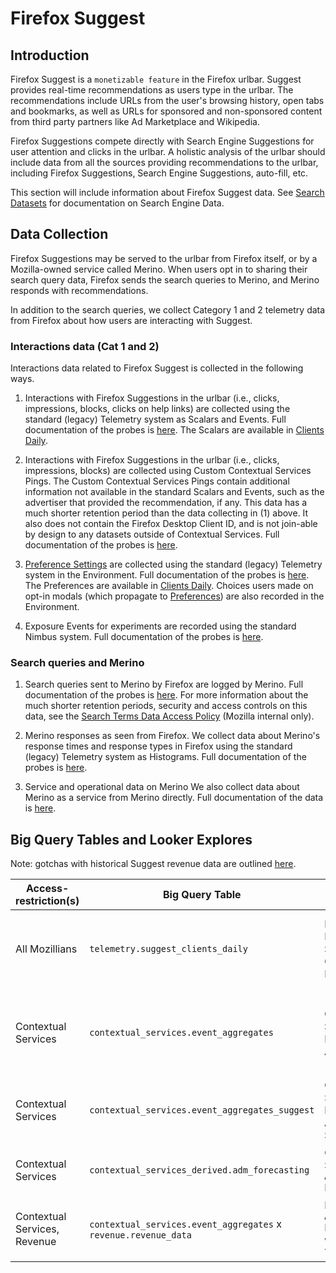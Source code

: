 # Firefox Suggest

## Introduction

Firefox Suggest is a `monetizable feature` in the Firefox urlbar. Suggest provides real-time recommendations as users type in the urlbar. The recommendations include URLs from the user's browsing history, open tabs and bookmarks, as well as URLs for sponsored and non-sponsored content from third party partners like Ad Marketplace and Wikipedia.

Firefox Suggestions compete directly with Search Engine Suggestions for user attention and clicks in the urlbar. A holistic analysis of the urlbar should include data from all the sources providing recommendations to the urlbar, including Firefox Suggestions, Search Engine Suggestions, auto-fill, etc.

This section will include information about Firefox Suggest data. See [Search Datasets](https://docs.telemetry.mozilla.org/datasets/search.html) for documentation on Search Engine Data.

## Data Collection

Firefox Suggestions may be served to the urlbar from Firefox itself, or by a Mozilla-owned service called Merino. When users opt in to sharing their search query data, Firefox sends the search queries to Merino, and Merino responds with recommendations.

In addition to the search queries, we collect Category 1 and 2 telemetry data from Firefox about how users are interacting with Suggest.

### Interactions data (Cat 1 and 2)

Interactions data related to Firefox Suggest is collected in the following ways.

1. Interactions with Firefox Suggestions in the urlbar (i.e., clicks, impressions, blocks, clicks on help links) are collected using the standard (legacy) Telemetry system as Scalars and Events.
   Full documentation of the probes is [here](https://firefox-source-docs.mozilla.org/browser/urlbar/firefox-suggest-telemetry.html). The Scalars are available in [Clients Daily](https://docs.telemetry.mozilla.org/datasets/batch_view/clients_daily/reference.html).

2. Interactions with Firefox Suggestions in the urlbar (i.e., clicks, impressions, blocks) are collected using Custom Contextual Services Pings.
   The Custom Contextual Services Pings contain additional information not available in the standard Scalars and Events, such as the advertiser that provided the recommendation, if any. This data has a much shorter retention period than the data collecting in (1) above. It also does not contain the Firefox Desktop Client ID, and is not join-able by design to any datasets outside of Contextual Services. Full documentation of the probes is [here](https://firefox-source-docs.mozilla.org/browser/urlbar/firefox-suggest-telemetry.html#contextual-services-pings).

3. [Preference Settings](about:preferences) are collected using the standard (legacy) Telemetry system in the Environment.
   Full documentation of the probes is [here](https://firefox-source-docs.mozilla.org/browser/urlbar/firefox-suggest-telemetry.html#environment). The Preferences are available in [Clients Daily](https://docs.telemetry.mozilla.org/datasets/batch_view/clients_daily/reference.html). Choices users made on opt-in modals (which propagate to [Preferences](about:preferences)) are also recorded in the Environment.

4. Exposure Events for experiments are recorded using the standard Nimbus system.
   Full documentation of the probes is [here](https://firefox-source-docs.mozilla.org/browser/urlbar/firefox-suggest-telemetry.html#nimbus-exposure-event).

### Search queries and Merino

1. Search queries sent to Merino by Firefox are logged by Merino.
   Full documentation of the probes is [here](https://firefox-source-docs.mozilla.org/browser/urlbar/firefox-suggest-telemetry.html#merino-search-queries). For more information about the much shorter retention periods, security and access controls on this data, see the [Search Terms Data Access Policy](https://docs.google.com/document/d/11rOM3r5AOPUrqDnCAODY7gknxnqtjphgINSK5oAR9T4/edit#) (Mozilla internal only).

2. Merino responses as seen from Firefox.
   We collect data about Merino's response times and response types in Firefox using the standard (legacy) Telemetry system as Histograms. Full documentation of the probes is [here](https://firefox-source-docs.mozilla.org/browser/urlbar/firefox-suggest-telemetry.html#histograms).

3. Service and operational data on Merino
   We also collect data about Merino as a service from Merino directly. Full documentation of the data is [here](https://mozilla-services.github.io/merino/data.html).

## Big Query Tables and Looker Explores

Note: gotchas with historical Suggest revenue data are outlined [here](https://docs.google.com/spreadsheets/d/1g-DhmvDJd4lXE7xRUrovCpLV9agAVTdCLzD6YyzvPDk/edit?usp=sharing).

| Access-restriction(s)        | Big Query Table                                                 | Looker Explore                                 | Description                                                                                                                                           |
| ---------------------------- | --------------------------------------------------------------- | ---------------------------------------------- | ----------------------------------------------------------------------------------------------------------------------------------------------------- |
| All Mozillians               | `telemetry.suggest_clients_daily`                               | Firefox Desktop > Suggest Clients Daily        | Workhorse dataset for Suggest, includes desktop data. All new Suggest metrics are added to this table. Does not include advertiser data.              |  |
| Contextual Services          | `contextual_services.event_aggregates`                          | Contextual Services > Event Aggregates         | Dataset with Sponsored Tiles and Suggest analyses by advertiser. No longer maintained. Instead use the derived `event_aggregates_[product]` datasets. |
| Contextual Services          | `contextual_services.event_aggregates_suggest`                  | Contextual Services > Event Aggregates Suggest | Workhorse dataset for Suggest analyses by advertiser.                                                                                                 |
| Contextual Services          | `contextual_services_derived.adm_forecasting`                   | Contextual Services > `AdM` Forecasting        | Dataset with required components for Sponsored Tiles and Suggest revenue forecasts.                                                                   |
| Contextual Services, Revenue | `contextual_services.event_aggregates` x `revenue.revenue_data` | Revenue > `AdM` Revenue with Telemetry         | Revenue information combined with usage metrics. This dataset is useful for `CPC` analyses.                                                           |
